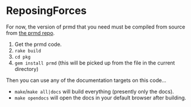 ReposingForces
==============

For now, the version of prmd that you need must be compiled from source
from [the prmd repo](https://github.com/interagent/prmd).

1.  Get the prmd code.
2.  `rake build`
3.  `cd pkg`
4.  `gem install prmd` (this will be picked up from the file in the
    current directory)

Then you can use any of the documentation targets on this code...

-   `make`/`make all|docs` will build everything (presently only the
    docs).
-   `make opendocs` will open the docs in your default browser after
    building.


